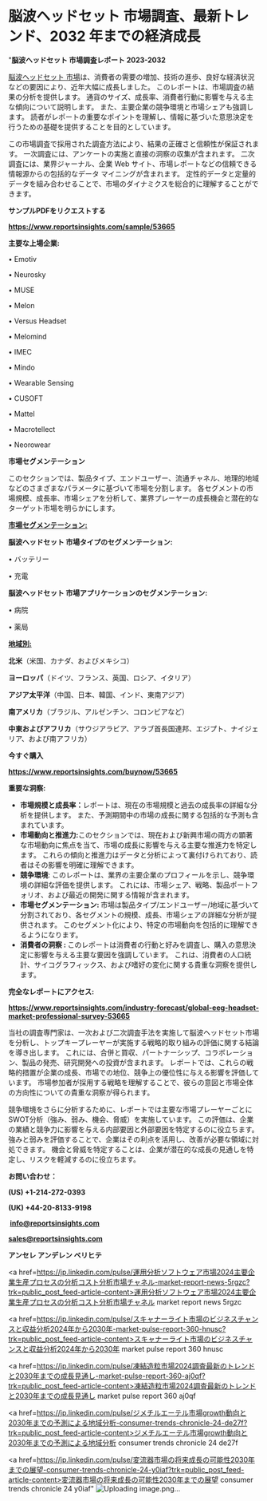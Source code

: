 # 脳波ヘッドセット 市場調査、最新トレンド、2032 年までの経済成長

 "<strong>脳波ヘッドセット 市場調査レポート 2023-2032</strong>

<a href=https://www.reportsinsights.com/sample/53665>脳波ヘッドセット 市場</a>は、消費者の需要の増加、技術の進歩、良好な経済状況などの要因により、近年大幅に成長しました。 このレポートは、市場調査の結果の分析を提供します。 通貨のサイズ、成長率、消費者行動に影響を与える主な傾向について説明します。 また、主要企業の競争環境と市場シェアも強調します。 読者がレポートの重要なポイントを理解し、情報に基づいた意思決定を行うための基礎を提供することを目的としています。

この市場調査で採用された調査方法により、結果の正確さと信頼性が保証されます。 一次調査には、アンケートの実施と直接の洞察の収集が含まれます。 二次調査には、業界ジャーナル、企業 Web サイト、市場レポートなどの信頼できる情報源からの包括的なデータ マイニングが含まれます。 定性的データと定量的データを組み合わせることで、市場のダイナミクスを総合的に理解することができます。

<strong><b>サンプルPDFをリクエストする</b></strong>

<a href=https://www.reportsinsights.com/sample/53665><strong><u>https://www.reportsinsights.com/sample/53665</u></strong></a>

<strong>主要な上場企業:</strong>

• Emotiv

• Neurosky

• MUSE

• Melon

• Versus Headset

• Melomind

• IMEC

• Mindo

• Wearable Sensing

• CUSOFT

• Mattel

• Macrotellect

• Neorowear

<strong>市場セグメンテーション</strong>

このセクションでは、製品タイプ、エンドユーザー、流通チャネル、地理的地域などのさまざまなパラメータに基づいて市場を分割します。 各セグメントの市場規模、成長率、市場シェアを分析して、業界プレーヤーの成長機会と潜在的なターゲット市場を明らかにします。

<strong><u>市場セグメンテーション</u></strong><strong><u>:</u></strong>

<strong>脳波ヘッドセット 市場タイプのセグメンテーション:</strong>

• バッテリー

• 充電

<strong>脳波ヘッドセット 市場アプリケーションのセグメンテーション:</strong>

• 病院

• 薬局

<strong><u>地域別</u></strong><strong><u>:</u></strong>

<strong>北米</strong>（米国、カナダ、およびメキシコ）

<strong>ヨーロッパ</strong>（ドイツ、フランス、英国、ロシア、イタリア）

<strong>アジア太平洋</strong>（中国、日本、韓国、インド、東南アジア）

<strong>南アメリカ</strong>（ブラジル、アルゼンチン、コロンビアなど）

<strong>中東およびアフリカ</strong>（サウジアラビア、アラブ首長国連邦、エジプト、ナイジェリア、および南アフリカ）

<strong>今すぐ購入</strong>

<a href=https://www.reportsinsights.com/buynow/53665><strong><u>https://www.reportsinsights.com/buynow/53665</u></strong></a>

<strong>重要な洞察:</strong>
<ul>
  <li><strong>市場規模と成長率：</strong>レポートは、現在の市場規模と過去の成長率の詳細な分析を提供します。 また、予測期間中の市場の成長に関する包括的な予測も含まれています。</li>
  <li><strong>市場動向と推進力:</strong>このセクションでは、現在および新興市場の両方の顕著な市場動向に焦点を当て、市場の成長に影響を与える主要な推進力を特定します。 これらの傾向と推進力はデータと分析によって裏付けられており、読者はその影響を明確に理解できます。</li>
  <li><strong>競争環境</strong>: このレポートは、業界の主要企業のプロフィールを示し、競争環境の詳細な評価を提供します。 これには、市場シェア、戦略、製品ポートフォリオ、および最近の開発に関する情報が含まれます。</li>
  <li><strong>市場セグメンテーション: </strong>市場は製品タイプ/エンドユーザー/地域に基づいて分割されており、各セグメントの規模、成長、市場シェアの詳細な分析が提供されます。 このセグメント化により、特定の市場動向を包括的に理解できるようになります。</li>
  <li><strong>消費者の洞察 : </strong>このレポートは消費者の行動と好みを調査し、購入の意思決定に影響を与える主要な要因を強調しています。 これは、消費者の人口統計、サイコグラフィックス、および嗜好の変化に関する貴重な洞察を提供します。</li>
</ul>
<strong>完全なレポートにアクセス:</strong>

<a href=https://www.reportsinsights.com/industry-forecast/global-eeg-headset-market-professional-survey-53665><strong><u><b>https://www.reportsinsights.com/industry-forecast/global-eeg-headset-market-professional-survey-53665</b></u></strong></a>

当社の調査専門家は、一次および二次調査手法を実施して脳波ヘッドセット市場を分析し、トップキープレーヤーが実施する戦略的取り組みの評価に関する結論を導き出します。 これには、合併と買収、パートナーシップ、コラボレーション、製品の発売、研究開発への投資が含まれます。 レポートでは、これらの戦略的措置が企業の成長、市場での地位、競争上の優位性に与える影響を評価しています。 市場参加者が採用する戦略を理解することで、彼らの意図と市場全体の方向性についての貴重な洞察が得られます。

競争環境をさらに分析するために、レポートでは主要な市場プレーヤーごとにSWOT分析（強み、弱み、機会、脅威）を実施しています。 この評価は、企業の業績と競争力に影響を与える内部要因と外部要因を特定するのに役立ちます。 強みと弱みを評価することで、企業はその利点を活用し、改善が必要な領域に対処できます。 機会と脅威を特定することは、企業が潜在的な成長の見通しを特定し、リスクを軽減するのに役立ちます。

<strong>お問い合わせ：</strong>

<strong>(US) +1-214-272-0393</strong>

<strong>(UK) +44-20-8133-9198</strong>

<strong> </strong><a href=info@reportsinsights.com><strong><u>info@reportsinsights.com</u></strong></a>

<a href=sales@reportsinsights.com><strong><u>sales@reportsinsights.com</u></strong></a>

<strong>アンセレ アンデレン ベリヒテ</strong>

<a href=https://jp.linkedin.com/pulse/運用分析ソフトウェア市場2024主要企業生産プロセスの分析コスト分析市場チャネル-market-report-news-5rgzc?trk=public_post_feed-article-content>運用分析ソフトウェア市場2024主要企業生産プロセスの分析コスト分析市場チャネル market report news 5rgzc</a>

<a href=https://jp.linkedin.com/pulse/スキャナーライト市場のビジネスチャンスと収益分析2024年から2030年-market-pulse-report-360-hnusc?trk=public_post_feed-article-content>スキャナーライト市場のビジネスチャンスと収益分析2024年から2030年 market pulse report 360 hnusc</a>

<a href=https://jp.linkedin.com/pulse/凍結造粒市場2024調査最新のトレンドと2030年までの成長見通し-market-pulse-report-360-aj0qf?trk=public_post_feed-article-content>凍結造粒市場2024調査最新のトレンドと2030年までの成長見通し market pulse report 360 aj0qf</a>

<a href=https://jp.linkedin.com/pulse/ジメチルエーテル市場growth動向と2030年までの予測による地域分析-consumer-trends-chronicle-24-de27f?trk=public_post_feed-article-content>ジメチルエーテル市場growth動向と2030年までの予測による地域分析 consumer trends chronicle 24 de27f</a>

<a href=https://jp.linkedin.com/pulse/変流器市場の将来成長の可能性2030年までの展望-consumer-trends-chronicle-24-y0iaf?trk=public_post_feed-article-content>変流器市場の将来成長の可能性2030年までの展望 consumer trends chronicle 24 y0iaf</a>"
![Uploading image.png…]()

